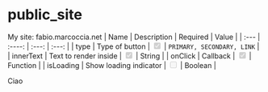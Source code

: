 # public_site
My site: fabio.marcoccia.net
| Name        | Description                  | Required      | Value   |
| :---        |    :----:                    |    :---:      |    :---: |
| type        | Type of button               |  <input type="checkbox" disabled checked />     |  ```PRIMARY, SECONDARY, LINK``` |
| innerText   | Text to render inside        |  <input type="checkbox" disabled checked />      | String |
| onClick     | Callback                     |  <input type="checkbox" disabled checked />      | Function |
| isLoading   | Show loading indicator       |  <input type="checkbox" disabled />      | Boolean |

<p>Ciao</p>
